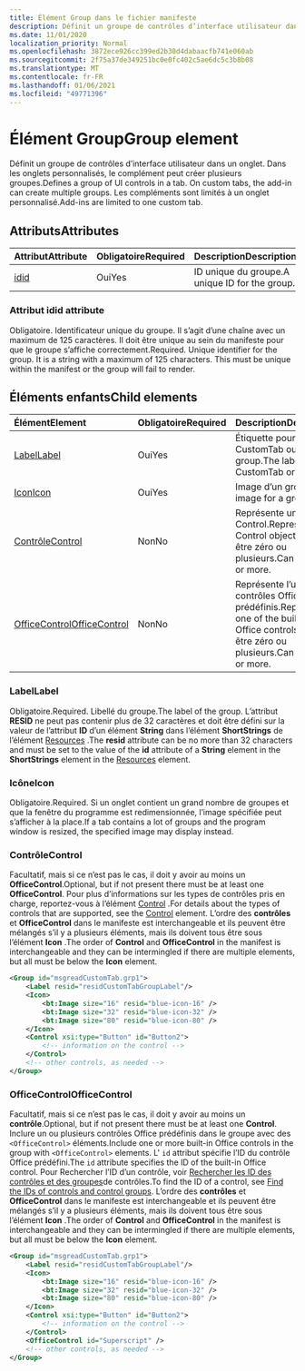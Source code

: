 ```yaml
---
title: Élément Group dans le fichier manifeste
description: Définit un groupe de contrôles d’interface utilisateur dans un onglet.
ms.date: 11/01/2020
localization_priority: Normal
ms.openlocfilehash: 3872ece926cc399ed2b30d4dabaacfb741e060ab
ms.sourcegitcommit: 2f75a37de349251bc0e0fc402c5ae6dc5c3b8b08
ms.translationtype: MT
ms.contentlocale: fr-FR
ms.lasthandoff: 01/06/2021
ms.locfileid: "49771396"
---
```

# <a name="group-element"></a><span data-ttu-id="0b50c-103">Élément Group</span><span class="sxs-lookup"><span data-stu-id="0b50c-103">Group element</span></span>

<span data-ttu-id="0b50c-104">Définit un groupe de contrôles d’interface utilisateur dans un onglet. Dans les onglets personnalisés, le complément peut créer plusieurs groupes.</span><span class="sxs-lookup"><span data-stu-id="0b50c-104">Defines a group of UI controls in a tab. On custom tabs, the add-in can create multiple groups.</span></span> <span data-ttu-id="0b50c-105">Les compléments sont limités à un onglet personnalisé.</span><span class="sxs-lookup"><span data-stu-id="0b50c-105">Add-ins are limited to one custom tab.</span></span>

## <a name="attributes"></a><span data-ttu-id="0b50c-106">Attributs</span><span class="sxs-lookup"><span data-stu-id="0b50c-106">Attributes</span></span>

|  <span data-ttu-id="0b50c-107">Attribut</span><span class="sxs-lookup"><span data-stu-id="0b50c-107">Attribute</span></span>  |  <span data-ttu-id="0b50c-108">Obligatoire</span><span class="sxs-lookup"><span data-stu-id="0b50c-108">Required</span></span>  |  <span data-ttu-id="0b50c-109">Description</span><span class="sxs-lookup"><span data-stu-id="0b50c-109">Description</span></span>  |
|:-----|:-----|:-----|
|  [<span data-ttu-id="0b50c-110">id</span><span class="sxs-lookup"><span data-stu-id="0b50c-110">id</span></span>](#id-attribute)  |  <span data-ttu-id="0b50c-111">Oui</span><span class="sxs-lookup"><span data-stu-id="0b50c-111">Yes</span></span>  | <span data-ttu-id="0b50c-112">ID unique du groupe.</span><span class="sxs-lookup"><span data-stu-id="0b50c-112">A unique ID for the group.</span></span>|

### <a name="id-attribute"></a><span data-ttu-id="0b50c-113">Attribut id</span><span class="sxs-lookup"><span data-stu-id="0b50c-113">id attribute</span></span>

<span data-ttu-id="0b50c-p102">Obligatoire. Identificateur unique du groupe. Il s’agit d’une chaîne avec un maximum de 125 caractères. Il doit être unique au sein du manifeste pour que le groupe s’affiche correctement.</span><span class="sxs-lookup"><span data-stu-id="0b50c-p102">Required. Unique identifier for the group. It is a string with a maximum of 125 characters. This must be unique within the manifest or the group will fail to render.</span></span>

## <a name="child-elements"></a><span data-ttu-id="0b50c-118">Éléments enfants</span><span class="sxs-lookup"><span data-stu-id="0b50c-118">Child elements</span></span>

|  <span data-ttu-id="0b50c-119">Élément</span><span class="sxs-lookup"><span data-stu-id="0b50c-119">Element</span></span> |  <span data-ttu-id="0b50c-120">Obligatoire</span><span class="sxs-lookup"><span data-stu-id="0b50c-120">Required</span></span>  |  <span data-ttu-id="0b50c-121">Description</span><span class="sxs-lookup"><span data-stu-id="0b50c-121">Description</span></span>  |
|:-----|:-----|:-----|
|  [<span data-ttu-id="0b50c-122">Label</span><span class="sxs-lookup"><span data-stu-id="0b50c-122">Label</span></span>](#label)      | <span data-ttu-id="0b50c-123">Oui</span><span class="sxs-lookup"><span data-stu-id="0b50c-123">Yes</span></span> |  <span data-ttu-id="0b50c-124">Étiquette pour CustomTab ou group.</span><span class="sxs-lookup"><span data-stu-id="0b50c-124">The label for the CustomTab or a group.</span></span>  |
|  [<span data-ttu-id="0b50c-125">Icon</span><span class="sxs-lookup"><span data-stu-id="0b50c-125">Icon</span></span>](icon.md)      | <span data-ttu-id="0b50c-126">Oui</span><span class="sxs-lookup"><span data-stu-id="0b50c-126">Yes</span></span> |  <span data-ttu-id="0b50c-127">Image d’un groupe.</span><span class="sxs-lookup"><span data-stu-id="0b50c-127">The image for a group.</span></span>  |
|  [<span data-ttu-id="0b50c-128">Contrôle</span><span class="sxs-lookup"><span data-stu-id="0b50c-128">Control</span></span>](#control)    | <span data-ttu-id="0b50c-129">Non</span><span class="sxs-lookup"><span data-stu-id="0b50c-129">No</span></span> |  <span data-ttu-id="0b50c-130">Représente un objet Control.</span><span class="sxs-lookup"><span data-stu-id="0b50c-130">Represents a Control object.</span></span> <span data-ttu-id="0b50c-131">Peut être zéro ou plusieurs.</span><span class="sxs-lookup"><span data-stu-id="0b50c-131">Can be zero or more.</span></span>  |
|  [<span data-ttu-id="0b50c-132">OfficeControl</span><span class="sxs-lookup"><span data-stu-id="0b50c-132">OfficeControl</span></span>](#officecontrol)  | <span data-ttu-id="0b50c-133">Non</span><span class="sxs-lookup"><span data-stu-id="0b50c-133">No</span></span> | <span data-ttu-id="0b50c-134">Représente l’un des contrôles Office prédéfinis.</span><span class="sxs-lookup"><span data-stu-id="0b50c-134">Represents one of the built-in Office controls.</span></span> <span data-ttu-id="0b50c-135">Peut être zéro ou plusieurs.</span><span class="sxs-lookup"><span data-stu-id="0b50c-135">Can be zero or more.</span></span> |

### <a name="label"></a><span data-ttu-id="0b50c-136">Label</span><span class="sxs-lookup"><span data-stu-id="0b50c-136">Label</span></span>

<span data-ttu-id="0b50c-137">Obligatoire.</span><span class="sxs-lookup"><span data-stu-id="0b50c-137">Required.</span></span> <span data-ttu-id="0b50c-138">Libellé du groupe.</span><span class="sxs-lookup"><span data-stu-id="0b50c-138">The label of the group.</span></span> <span data-ttu-id="0b50c-139">L’attribut **RESID** ne peut pas contenir plus de 32 caractères et doit être défini sur la valeur de l’attribut **ID** d’un élément **String** dans l’élément **ShortStrings** de l’élément [Resources](resources.md) .</span><span class="sxs-lookup"><span data-stu-id="0b50c-139">The **resid** attribute can be no more than 32 characters and must be set to the value of the **id** attribute of a **String** element in the **ShortStrings** element in the [Resources](resources.md) element.</span></span>

### <a name="icon"></a><span data-ttu-id="0b50c-140">Icône</span><span class="sxs-lookup"><span data-stu-id="0b50c-140">Icon</span></span>

<span data-ttu-id="0b50c-141">Obligatoire.</span><span class="sxs-lookup"><span data-stu-id="0b50c-141">Required.</span></span> <span data-ttu-id="0b50c-142">Si un onglet contient un grand nombre de groupes et que la fenêtre du programme est redimensionnée, l’image spécifiée peut s’afficher à la place.</span><span class="sxs-lookup"><span data-stu-id="0b50c-142">If a tab contains a lot of groups and the program window is resized, the specified image may display instead.</span></span>

### <a name="control"></a><span data-ttu-id="0b50c-143">Contrôle</span><span class="sxs-lookup"><span data-stu-id="0b50c-143">Control</span></span>

<span data-ttu-id="0b50c-144">Facultatif, mais si ce n’est pas le cas, il doit y avoir au moins un **OfficeControl**.</span><span class="sxs-lookup"><span data-stu-id="0b50c-144">Optional, but if not present there must be at least one **OfficeControl**.</span></span> <span data-ttu-id="0b50c-145">Pour plus d’informations sur les types de contrôles pris en charge, reportez-vous à l’élément [Control](control.md) .</span><span class="sxs-lookup"><span data-stu-id="0b50c-145">For details about the types of controls that are supported, see the [Control](control.md) element.</span></span> <span data-ttu-id="0b50c-146">L’ordre des **contrôles** et **OfficeControl** dans le manifeste est interchangeable et ils peuvent être mélangés s’il y a plusieurs éléments, mais ils doivent tous être sous l’élément **Icon** .</span><span class="sxs-lookup"><span data-stu-id="0b50c-146">The order of **Control** and **OfficeControl** in the manifest is interchangeable and they can be intermingled if there are multiple elements, but all must be below the **Icon** element.</span></span>

```xml
<Group id="msgreadCustomTab.grp1">
    <Label resid="residCustomTabGroupLabel"/>
    <Icon>
        <bt:Image size="16" resid="blue-icon-16" />
        <bt:Image size="32" resid="blue-icon-32" />
        <bt:Image size="80" resid="blue-icon-80" />
    </Icon>
    <Control xsi:type="Button" id="Button2">
        <!-- information on the control -->
    </Control>
    <!-- other controls, as needed -->
</Group>
```

### <a name="officecontrol"></a><span data-ttu-id="0b50c-147">OfficeControl</span><span class="sxs-lookup"><span data-stu-id="0b50c-147">OfficeControl</span></span>

<span data-ttu-id="0b50c-148">Facultatif, mais si ce n’est pas le cas, il doit y avoir au moins un **contrôle**.</span><span class="sxs-lookup"><span data-stu-id="0b50c-148">Optional, but if not present there must be at least one **Control**.</span></span> <span data-ttu-id="0b50c-149">Inclure un ou plusieurs contrôles Office prédéfinis dans le groupe avec des `<OfficeControl>` éléments.</span><span class="sxs-lookup"><span data-stu-id="0b50c-149">Include one or more built-in Office controls in the group with `<OfficeControl>` elements.</span></span> <span data-ttu-id="0b50c-150">L' `id` attribut spécifie l’ID du contrôle Office prédéfini.</span><span class="sxs-lookup"><span data-stu-id="0b50c-150">The `id` attribute specifies the ID of the built-in Office control.</span></span> <span data-ttu-id="0b50c-151">Pour Rechercher l’ID d’un contrôle, voir [Rechercher les ID des contrôles et des groupes](../../design/built-in-button-integration.md#find-the-ids-of-controls-and-control-groups)de contrôles.</span><span class="sxs-lookup"><span data-stu-id="0b50c-151">To find the ID of a control, see [Find the IDs of controls and control groups](../../design/built-in-button-integration.md#find-the-ids-of-controls-and-control-groups).</span></span> <span data-ttu-id="0b50c-152">L’ordre des **contrôles** et **OfficeControl** dans le manifeste est interchangeable et ils peuvent être mélangés s’il y a plusieurs éléments, mais ils doivent tous être sous l’élément **Icon** .</span><span class="sxs-lookup"><span data-stu-id="0b50c-152">The order of **Control** and **OfficeControl** in the manifest is interchangeable and they can be intermingled if there are multiple elements, but all must be below the **Icon** element.</span></span>

```xml
<Group id="msgreadCustomTab.grp1">
    <Label resid="residCustomTabGroupLabel"/>
    <Icon>
        <bt:Image size="16" resid="blue-icon-16" />
        <bt:Image size="32" resid="blue-icon-32" />
        <bt:Image size="80" resid="blue-icon-80" />
    </Icon>
    <Control xsi:type="Button" id="Button2">
        <!-- information on the control -->
    </Control>
    <OfficeControl id="Superscript" />
    <!-- other controls, as needed -->
</Group>
```
